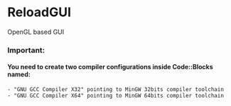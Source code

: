 # ReloadGUI
 OpenGL based GUI

### Important: 
#### You need to create two compiler configurations inside Code::Blocks named:
	- "GNU GCC Compiler X32" pointing to MinGW 32bits compiler toolchain
	- "GNU GCC Compiler X64" pointing to MinGW 64bits compiler toolchain
	